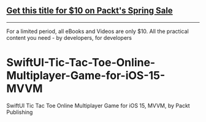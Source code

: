 ## [Get this title for $10 on Packt's Spring Sale](https://www.packt.com/V18234?utm_source=github&utm_medium=packt-github-repo&utm_campaign=spring_10_dollar_2022)
-----
For a limited period, all eBooks and Videos are only $10. All the practical content you need \- by developers, for developers

# SwiftUI-Tic-Tac-Toe-Online-Multiplayer-Game-for-iOS-15-MVVM
SwiftUI Tic Tac Toe Online Multiplayer Game for iOS 15, MVVM, by Packt Publishing
